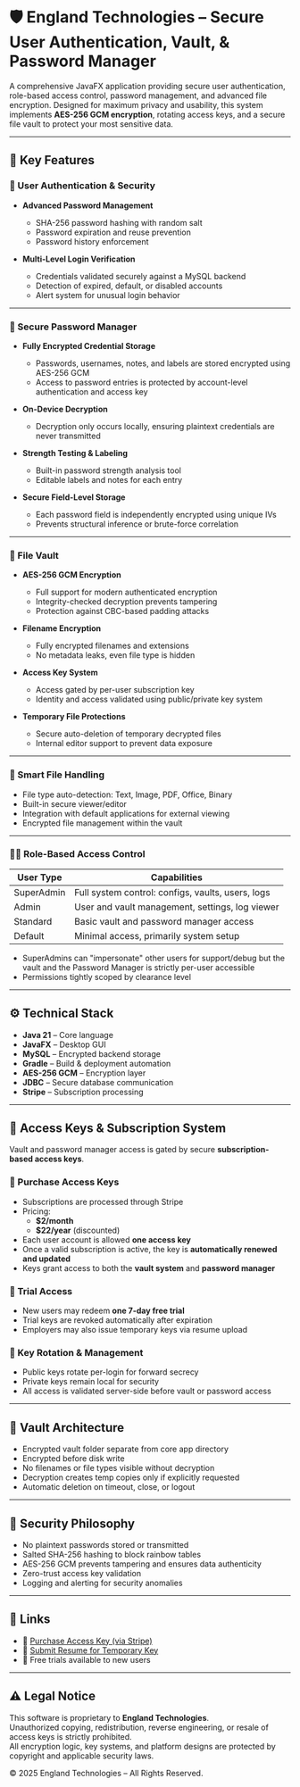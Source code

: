 # 🛡️ England Technologies – Secure User Authentication, Vault, & Password Manager

A comprehensive JavaFX application providing secure user authentication, role-based access control, password management, and advanced file encryption. Designed for maximum privacy and usability, this system implements **AES-256 GCM encryption**, rotating access keys, and a secure file vault to protect your most sensitive data.

---

## 🔐 Key Features

### 🔑 User Authentication & Security

- **Advanced Password Management**
  - SHA-256 password hashing with random salt  
  - Password expiration and reuse prevention  
  - Password history enforcement

- **Multi-Level Login Verification**
  - Credentials validated securely against a MySQL backend  
  - Detection of expired, default, or disabled accounts  
  - Alert system for unusual login behavior

---

### 🔐 Secure Password Manager

- **Fully Encrypted Credential Storage**
  - Passwords, usernames, notes, and labels are stored encrypted using AES-256 GCM
  - Access to password entries is protected by account-level authentication and access key

- **On-Device Decryption**
  - Decryption only occurs locally, ensuring plaintext credentials are never transmitted

- **Strength Testing & Labeling**
  - Built-in password strength analysis tool  
  - Editable labels and notes for each entry

- **Secure Field-Level Storage**
  - Each password field is independently encrypted using unique IVs  
  - Prevents structural inference or brute-force correlation

---

### 🧰 File Vault

- **AES-256 GCM Encryption**
  - Full support for modern authenticated encryption  
  - Integrity-checked decryption prevents tampering  
  - Protection against CBC-based padding attacks

- **Filename Encryption**
  - Fully encrypted filenames and extensions  
  - No metadata leaks, even file type is hidden

- **Access Key System**
  - Access gated by per-user subscription key
  - Identity and access validated using public/private key system

- **Temporary File Protections**
  - Secure auto-deletion of temporary decrypted files  
  - Internal editor support to prevent data exposure

---

### 🧠 Smart File Handling

- File type auto-detection: Text, Image, PDF, Office, Binary  
- Built-in secure viewer/editor  
- Integration with default applications for external viewing  
- Encrypted file management within the vault

---

### 🧑‍💼 Role-Based Access Control

| User Type  | Capabilities                                                    |
|------------|----------------------------------------------------------------|
| SuperAdmin | Full system control: configs, vaults, users, logs              |
| Admin      | User and vault management, settings, log viewer                |
| Standard   | Basic vault and password manager access                        |
| Default    | Minimal access, primarily system setup                         |

- SuperAdmins can "impersonate" other users for support/debug but the vault and the Password Manager is strictly per-user accessible  
- Permissions tightly scoped by clearance level

---

## ⚙️ Technical Stack

- **Java 21** – Core language  
- **JavaFX** – Desktop GUI  
- **MySQL** – Encrypted backend storage  
- **Gradle** – Build & deployment automation  
- **AES-256 GCM** – Encryption layer  
- **JDBC** – Secure database communication  
- **Stripe** – Subscription processing

---

## 🔑 Access Keys & Subscription System

Vault and password manager access is gated by secure **subscription-based access keys**.

### 🛒 Purchase Access Keys

- Subscriptions are processed through Stripe
- Pricing:
  - **$2/month**
  - **$22/year** (discounted)
- Each user account is allowed **one access key**
- Once a valid subscription is active, the key is **automatically renewed and updated**
- Keys grant access to both the **vault system** and **password manager**

### 🧪 Trial Access

- New users may redeem **one 7-day free trial**  
- Trial keys are revoked automatically after expiration  
- Employers may also issue temporary keys via resume upload

### 🔄 Key Rotation & Management

- Public keys rotate per-login for forward secrecy  
- Private keys remain local for security  
- All access is validated server-side before vault or password access

---

## 🧾 Vault Architecture

- Encrypted vault folder separate from core app directory  
- Encrypted before disk write  
- No filenames or file types visible without decryption  
- Decryption creates temp copies only if explicitly requested  
- Automatic deletion on timeout, close, or logout

---

## 🧬 Security Philosophy

- No plaintext passwords stored or transmitted  
- Salted SHA-256 hashing to block rainbow tables  
- AES-256 GCM prevents tampering and ensures data authenticity  
- Zero-trust access key validation  
- Logging and alerting for security anomalies

---

## 🔗 Links

- 💼 [Purchase Access Key (via Stripe)](https://javaguidbhosting.alwaysdata.net/)
- 📝 [Submit Resume for Temporary Key](https://javaguidbhosting.alwaysdata.net/employer-resume)
- 🧪 Free trials available to new users

---

## ⚠️ Legal Notice

This software is proprietary to **England Technologies**.  
Unauthorized copying, redistribution, reverse engineering, or resale of access keys is strictly prohibited.  
All encryption logic, key systems, and platform designs are protected by copyright and applicable security laws.

© 2025 England Technologies – All Rights Reserved.
